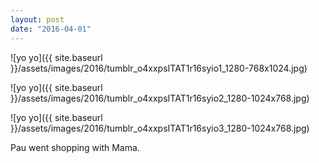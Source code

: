 ```yaml
---
layout: post
date: "2016-04-01"
---
```


![yo yo]({{ site.baseurl }}/assets/images/2016/tumblr_o4xxpsITAT1r16syio1_1280-768x1024.jpg)

![yo yo]({{ site.baseurl }}/assets/images/2016/tumblr_o4xxpsITAT1r16syio2_1280-1024x768.jpg)

![yo yo]({{ site.baseurl }}/assets/images/2016/tumblr_o4xxpsITAT1r16syio3_1280-1024x768.jpg)

Pau went shopping with Mama.
